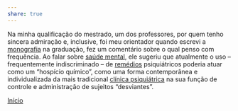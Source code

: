 ```yaml
---  
share: true  
---  
```

  
Na minha qualificação do mestrado, um dos professores, por quem tenho sincera admiração e, inclusive, foi meu orientador quando escrevi a [monografia](Monografia) na graduação, fez um comentário sobre o qual penso com frequência. Ao falar sobre [saúde mental](Saúde%20Mental), ele sugeriu que atualmente o uso – frequentemente indiscriminado – de [remédios](Remédios) psiquiátricos poderia atuar como um “hospício químico”, como uma forma contemporânea e individualizada da mais tradicional [clínica psiquiátrica](Clínica%20Psiquiátrica) na sua função de controle e administração de sujeitos “desviantes”.  
  
[Início](Início)